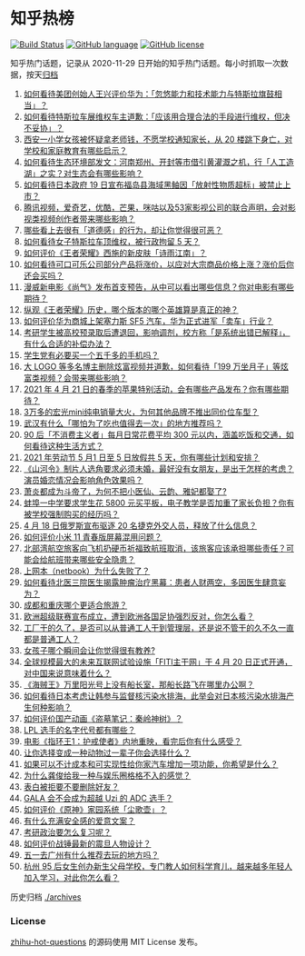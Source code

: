 # 知乎热榜
[![Build Status](https://github.com/ToWeLong/zhihu-hot-questions/workflows/CI/badge.svg)](https://github.com/ToWeLong/zhihu-hot-questions/actions)
[![GitHub language](https://img.shields.io/badge/language-golang-orange.svg)](https://golang.org/)
[![GitHub license](https://img.shields.io/github/license/ToWeLong/zhihu-hot-questions)](https://github.com/ToWeLong/zhihu-hot-questions/blob/main/LICENSE)

知乎热门话题，记录从 2020-11-29 日开始的知乎热门话题。每小时抓取一次数据，按天[归档](./archives)

<!-- BEGIN -->

1. [如何看待美团创始人王兴评价华为：「忽悠能力和技术能力与特斯拉旗鼓相当」？](https://www.zhihu.com/question/455309241)
1. [如何看待特斯拉车展维权车主道歉：「应该用合理合法的手段进行维权，但决不妥协」？](https://www.zhihu.com/question/455577673)
1. [西安一小学女孩被怀疑拿老师钱，不愿学校通知家长，从 20 楼跳下身亡，对学校和家庭教育有哪些启示？](https://www.zhihu.com/question/455453377)
1. [如何看待生态环境部发文：河南郑州、开封等市借引黄灌溉之机，行「人工造湖」之实？对生态会有哪些影响？](https://www.zhihu.com/question/455226673)
1. [如何看待日本政府 19 日宣布福岛县海域黑鲉因「放射性物质超标」被禁止上市？](https://www.zhihu.com/question/455553400)
1. [腾讯视频，爱奇艺，优酷，芒果，咪咕以及53家影视公司的联合声明，会对影视类视频创作者带来哪些影响？](https://www.zhihu.com/question/453832783)
1. [哪些看上去很有「道德感」的行为，却让你觉得很可恶？](https://www.zhihu.com/question/271011718)
1. [如何看待女子特斯拉车顶维权，被行政拘留 5 天？](https://www.zhihu.com/question/455545763)
1. [如何评价《王者荣耀》西施的新皮肤「诗雨江南」？](https://www.zhihu.com/question/455473220)
1. [如何看待可口可乐公司部分产品将涨价，以应对大宗商品价格上涨？涨价后你还会买吗？](https://www.zhihu.com/question/455623192)
1. [漫威新电影《尚气》发布首支预告，从中可以看出哪些信息？你对电影有哪些期待？](https://www.zhihu.com/question/455504591)
1. [纵观《王者荣耀》历史，哪个版本的哪个英雄算是真正的神？](https://www.zhihu.com/question/447887058)
1. [如何评价华为商城上架塞力斯 SF5 汽车，华为正式进军「卖车」行业？](https://www.zhihu.com/question/455452372)
1. [考研学生被高校预录取后遭退回，影响调剂，校方称「是系统出错已解释」，有什么合适的补偿办法？](https://www.zhihu.com/question/455060968)
1. [学生党有必要买一个五千多的手机吗？](https://www.zhihu.com/question/410177168)
1. [大 LOGO 等多名博主删除炫富视频并道歉，如何看待「199 万坐月子」等炫富类视频？会带来哪些影响？](https://www.zhihu.com/question/455431114)
1. [2021 年 4 月 21 日的春季的苹果特别活动，会有哪些产品发布？你有哪些期待？](https://www.zhihu.com/question/455442723)
1. [3万多的宏光mini纯电销量大火，为何其他品牌不推出同价位车型？](https://www.zhihu.com/question/450185083)
1. [武汉有什么「哪怕为了吃也值得去一次」的地方推荐吗？](https://www.zhihu.com/question/450650569)
1. [90 后「不消费主义者」每月日常花费平均 300 元以内，涵盖吃饭和交通，如何看待这种生活方式？](https://www.zhihu.com/question/455391910)
1. [2021 年劳动节 5 月1 日至 5 日放假共 5 天，你有哪些计划和安排？](https://www.zhihu.com/question/448603091)
1. [《山河令》制片人选角要求必须未婚，最好没有女朋友，是出于怎样的考虑？演员婚恋情况会影响角色效果吗？](https://www.zhihu.com/question/455578547)
1. [萧炎都成为斗帝了，为何不把小医仙、云韵、雅妃都娶了?](https://www.zhihu.com/question/454159889)
1. [蚌埠一中学要求学生花 5800 元买平板，电子教学是否加重了家长负担？你有被学校强制购买的经历吗？](https://www.zhihu.com/question/455558267)
1. [4 月 18 日俄罗斯宣布驱逐 20 名捷克外交人员，释放了什么信息？](https://www.zhihu.com/question/455394746)
1. [如何评价小米 11 青春版屏幕混用问题？](https://www.zhihu.com/question/455173364)
1. [北部湾航空旅客向飞机扔硬币祈福致航班取消，该旅客应该承担哪些责任？可能会给航班带来哪些安全隐患？](https://www.zhihu.com/question/455596274)
1. [上网本（netbook）为什么失败了？](https://www.zhihu.com/question/455119734)
1. [如何看待北医三院医生揭露肿瘤治疗黑幕：患者人财两空，多因医生肆意妄为？](https://www.zhihu.com/question/455342717)
1. [成都和重庆哪个更适合旅游？](https://www.zhihu.com/question/304971606)
1. [欧洲超级联赛宣布成立，遭到欧洲各国足协强烈反对，你怎么看？](https://www.zhihu.com/question/455398975)
1. [工厂干的久了，是否可以从普通工人干到管理层，还是说不管干的久不久一直都是普通工人？](https://www.zhihu.com/question/445448284)
1. [女孩子哪个瞬间会让你觉得很有教养?](https://www.zhihu.com/question/364828906)
1. [全球规模最大的未来互联网试验设施「FITI主干网」于 4 月 20 日正式开通，对中国来说意味着什么？](https://www.zhihu.com/question/455569280)
1. [《海贼王》万里阳光号上没有船长室，那船长路飞在哪里办公啊？](https://www.zhihu.com/question/455292628)
1. [如何看待日本考虑让韩参与监督核污染水排海，此举会对日本核污染水排海产生何种影响？](https://www.zhihu.com/question/455556036)
1. [如何评价国产动画《盗墓笔记：秦岭神树》？](https://www.zhihu.com/question/452870392)
1. [LPL 选手的名字代号都有哪些？](https://www.zhihu.com/question/382434282)
1. [电影《指环王1：护戒使者》内地重映，看完后你有什么感受？](https://www.zhihu.com/question/454904878)
1. [让你选择变成一种动物过一辈子你会选择什么？](https://www.zhihu.com/question/454338371)
1. [如果可以不计成本和可实现性给你家汽车增加一项功能，你希望是什么？](https://www.zhihu.com/question/445382328)
1. [为什么龚俊给我一种与娱乐圈格格不入的感觉？](https://www.zhihu.com/question/453832300)
1. [表白被拒要不要删除好友？](https://www.zhihu.com/question/455232446)
1. [GALA 会不会成为超越 Uzi 的 ADC 选手？](https://www.zhihu.com/question/455342127)
1. [如何评价《原神》家园系统「尘歌壶」？](https://www.zhihu.com/question/455401169)
1. [有什么充满安全感的爱意文案？](https://www.zhihu.com/question/449168406)
1. [考研政治要怎么复习呢？](https://www.zhihu.com/question/287567496)
1. [如何评价战锤最新的震旦人物设计？](https://www.zhihu.com/question/449766763)
1. [五一去广州有什么推荐去玩的地方吗？](https://www.zhihu.com/question/455047663)
1. [杭州 95 后女生创办新生父母学校，专门教人如何科学育儿，越来越多年轻人加入学习，对此你怎么看？](https://www.zhihu.com/question/455403067)

<!-- END -->

历史归档 [./archives](./archives)


### License
[zhihu-hot-questions](https://github.com/towelong/zhihu-hot-questions) 的源码使用 MIT License 发布。